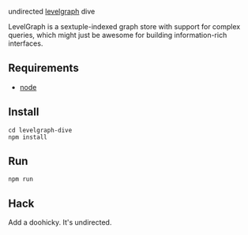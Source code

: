 undirected [levelgraph](https://github.com/mcollina/levelgraph) dive

LevelGraph is a sextuple-indexed graph store with support for complex queries, which might just be awesome for building information-rich interfaces.

## Requirements

 * [node](http://nodejs.org)

## Install

```
cd levelgraph-dive
npm install
```

## Run

`npm run`

## Hack

Add a doohicky. It's undirected.
